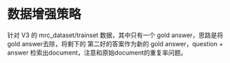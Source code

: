 # 数据增强策略
针对 V3 的 mrc_dataset/trainset 数据，其中只有一个 gold answer，思路是将gold answer去除，将剩下的
第二好的答案作为新的 gold answer，question + answer 检索出document，注意和原始document的重复率问题。
